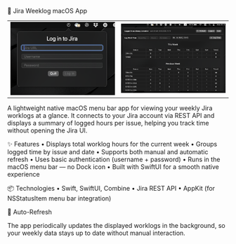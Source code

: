 🧭 Jira Weeklog macOS App

<div align="center">
<table border="0">
<tr>
<td><img src="Screenshots/Screenshot01.png" alt="Worklogs Login View" width="300"/></td>
<td><img src="Screenshots/Screenshot02.png" alt="Worklogs Main View" width="300"/></td>
</tr>
</table>
</div>

A lightweight native macOS menu bar app for viewing your weekly Jira worklogs at a glance.
It connects to your Jira account via REST API and displays a summary of logged hours per issue, helping you track time without opening the Jira UI.

✨ Features
• Displays total worklog hours for the current week
• Groups logged time by issue and date
• Supports both manual and automatic refresh
• Uses basic authentication (username + password)
• Runs in the macOS menu bar — no Dock icon
• Built with SwiftUI for a smooth native experience

📦 Technologies
• Swift, SwiftUI, Combine
• Jira REST API
• AppKit (for NSStatusItem menu bar integration)

🔄 Auto-Refresh

The app periodically updates the displayed worklogs in the background, so your weekly data stays up to date without manual interaction.
